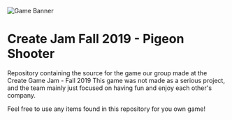 ![Game Banner](https://img.itch.zone/aW1nLzI3MTMwMzUucG5n/347x500/a4GtDD.png)

# Create Jam Fall 2019 - Pigeon Shooter
Repository containing the source for the game our group made at the Create Game Jam - Fall 2019
This game was not made as a serious project, and the team mainly just focused on having fun and enjoy each other's company. 

Feel free to use any items found in this repository for you own game!
